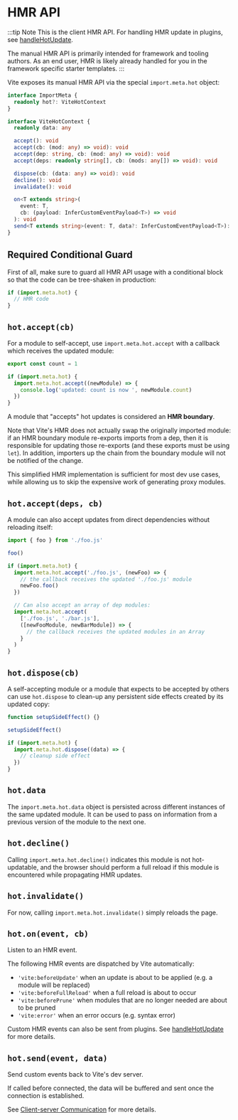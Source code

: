 # HMR API

:::tip Note
This is the client HMR API. For handling HMR update in plugins, see [handleHotUpdate](./api-plugin#handlehotupdate).

The manual HMR API is primarily intended for framework and tooling authors. As an end user, HMR is likely already handled for you in the framework specific starter templates.
:::

Vite exposes its manual HMR API via the special `import.meta.hot` object:

```ts
interface ImportMeta {
  readonly hot?: ViteHotContext
}

interface ViteHotContext {
  readonly data: any

  accept(): void
  accept(cb: (mod: any) => void): void
  accept(dep: string, cb: (mod: any) => void): void
  accept(deps: readonly string[], cb: (mods: any[]) => void): void

  dispose(cb: (data: any) => void): void
  decline(): void
  invalidate(): void

  on<T extends string>(
    event: T,
    cb: (payload: InferCustomEventPayload<T>) => void
  ): void
  send<T extends string>(event: T, data?: InferCustomEventPayload<T>): void
}
```

## Required Conditional Guard

First of all, make sure to guard all HMR API usage with a conditional block so that the code can be tree-shaken in production:

```js
if (import.meta.hot) {
  // HMR code
}
```

## `hot.accept(cb)`

For a module to self-accept, use `import.meta.hot.accept` with a callback which receives the updated module:

```js
export const count = 1

if (import.meta.hot) {
  import.meta.hot.accept((newModule) => {
    console.log('updated: count is now ', newModule.count)
  })
}
```

A module that "accepts" hot updates is considered an **HMR boundary**.

Note that Vite's HMR does not actually swap the originally imported module: if an HMR boundary module re-exports imports from a dep, then it is responsible for updating those re-exports (and these exports must be using `let`). In addition, importers up the chain from the boundary module will not be notified of the change.

This simplified HMR implementation is sufficient for most dev use cases, while allowing us to skip the expensive work of generating proxy modules.

## `hot.accept(deps, cb)`

A module can also accept updates from direct dependencies without reloading itself:

```js
import { foo } from './foo.js'

foo()

if (import.meta.hot) {
  import.meta.hot.accept('./foo.js', (newFoo) => {
    // the callback receives the updated './foo.js' module
    newFoo.foo()
  })

  // Can also accept an array of dep modules:
  import.meta.hot.accept(
    ['./foo.js', './bar.js'],
    ([newFooModule, newBarModule]) => {
      // the callback receives the updated modules in an Array
    }
  )
}
```

## `hot.dispose(cb)`

A self-accepting module or a module that expects to be accepted by others can use `hot.dispose` to clean-up any persistent side effects created by its updated copy:

```js
function setupSideEffect() {}

setupSideEffect()

if (import.meta.hot) {
  import.meta.hot.dispose((data) => {
    // cleanup side effect
  })
}
```

## `hot.data`

The `import.meta.hot.data` object is persisted across different instances of the same updated module. It can be used to pass on information from a previous version of the module to the next one.

## `hot.decline()`

Calling `import.meta.hot.decline()` indicates this module is not hot-updatable, and the browser should perform a full reload if this module is encountered while propagating HMR updates.

## `hot.invalidate()`

For now, calling `import.meta.hot.invalidate()` simply reloads the page.

## `hot.on(event, cb)`

Listen to an HMR event.

The following HMR events are dispatched by Vite automatically:

- `'vite:beforeUpdate'` when an update is about to be applied (e.g. a module will be replaced)
- `'vite:beforeFullReload'` when a full reload is about to occur
- `'vite:beforePrune'` when modules that are no longer needed are about to be pruned
- `'vite:error'` when an error occurs (e.g. syntax error)

Custom HMR events can also be sent from plugins. See [handleHotUpdate](./api-plugin#handlehotupdate) for more details.

## `hot.send(event, data)`

Send custom events back to Vite's dev server.

If called before connected, the data will be buffered and sent once the connection is established.

See [Client-server Communication](/guide/api-plugin.html#client-server-communication) for more details.
